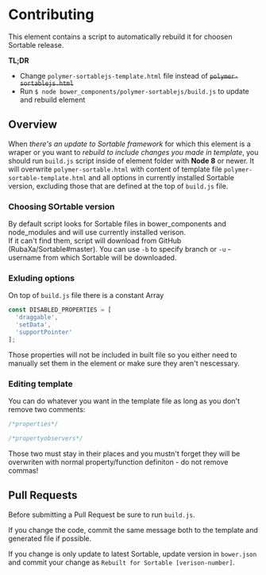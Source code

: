 # Contributing

This element contains a script to automatically rebuild it for choosen Sortable release.

**TL;DR**

- Change `polymer-sortablejs-template.html` file instead of ~~`polymer-sortablejs.html`~~
- Run `$ node bower_components/polymer-sortablejs/build.js` to update and rebuild element

## Overview

When _there's an update to Sortable framework_ for which this element is a wraper or you want to _rebuild to include changes you made in template_, you should run `build.js` script inside of element folder with **Node 8** or newer. It will overwrite `polymer-sortable.html` with content of template file `polymer-sortable-template.html` and all options in currently installed Sortable version, excluding those that are defined at the top of `build.js` file.

### Choosing SOrtable version

By default script looks for Sortable files in bower_components and node_modules and will use currently installed verison.  
If it can't find them, script will download from GitHub (RubaXa/Sortable#master). You can use `-b` to specify branch or `-u` - username from which Sortable will be downloaded.

### Exluding options

On top of `build.js` file there is a constant Array

````javascript
const DISABLED_PROPERTIES = [
  'draggable',
  'setData',
  'supportPointer'
];
````

Those properties will not be included in built file so you either need to manually set them in the element or make sure they aren't nescessary.

### Editing template

You can do whatever you want in the template file as long as you don't remove two comments:

````javascript
/*properties*/

/*propertyobservers*/
````

Those two must stay in their places and you mustn't forget they will be overwriten with normal property/function definiton - do not remove commas!

## Pull Requests

Before submitting a Pull Request be sure to run `build.js`.

If you change the code, commit the same message both to the template and generated file if possible.

If you change is only update to latest Sortable, update version in `bower.json` and commit your change as `Rebuilt for Sortable [verison-number]`.